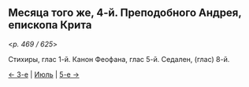 
## Месяца того же, 4-й. Преподобного Андрея, епископа Крита

<*p. 469 / 625*>

Стихиры, глас 1-й. Канон Феофана, глас 5-й. Седален, (глас) 8-й. 

[← 3-е](07_03_EUR.ru.md) | [Июль](README.md#4-й) | [5-е →](07_05_EUR.ru.md)
